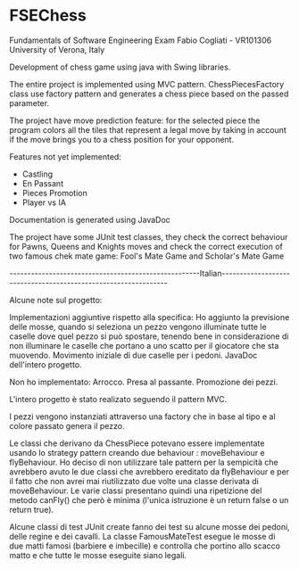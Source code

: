 # FSEChess

Fundamentals of Software Engineering Exam
Fabio Cogliati - VR101306
University of Verona, Italy

Development of chess game using java with Swing libraries.

The entire project is implemented using MVC pattern.
ChessPiecesFactory class use factory pattern and generates a chess piece based on the passed parameter.

The project have move prediction feature: for the selected piece the program colors all the tiles that represent a legal move by taking in account if the move brings you to a chess position for your opponent.

Features not yet implemented:
- Castling
- En Passant
- Pieces Promotion
- Player vs IA

Documentation is generated using JavaDoc

The project have some JUnit test classes, they check the correct behaviour for Pawns, Queens and Knights moves and check the correct execution of two famous chek mate game: Fool's Mate Game and Scholar's Mate Game




-----------------------------------------------------Italian---------------------------------------------------------------




Alcune note sul progetto:

  Implementazioni aggiuntive rispetto alla specifica:
    Ho aggiunto la previsione delle mosse, quando si seleziona un pezzo vengono illuminate tutte le caselle
     dove quel pezzo si può spostare, tenendo bene in considerazione di non illuminare le caselle che portano
     a uno scatto per il giocatore che sta muovendo.
    Movimento iniziale di due caselle per i pedoni.
    JavaDoc dell'intero progetto.
    
  Non ho implementato:
    Arrocco.
    Presa al passante.
    Promozione dei pezzi.
    
L'intero progetto è stato realizato seguendo il pattern MVC.

I pezzi vengono instanziati attraverso una factory che in base al tipo e al colore passato genera il pezzo.

Le classi che derivano da ChessPiece potevano essere implementate usando lo strategy pattern creando due behaviour :
moveBehaviour e flyBehaviour. Ho deciso di non utilizzare tale pattern per la sempicità che avrebbero avuto le due classi che
avrebbero ereditato da flyBehaviour e per il fatto che non avrei mai riutilizzato due volte una classe derivata di moveBehaviour.
Le varie classi presentano quindi una ripetizione del metodo canFly() che però è minima (l'unica istruzione è un return false
o un return true).

Alcune classi di test JUnit create fanno dei test su alcune mosse dei pedoni, delle regine e dei cavalli.
La classe FamousMateTest esegue le mosse di due matti famosi (barbiere e imbecille) e controlla che portino allo scacco matto e che tutte le mosse eseguite siano legali.
